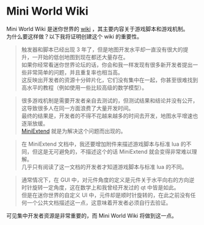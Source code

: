 # Mini World Wiki
Mini World Wiki 是迷你世界的 [wiki](https://github.com/Mini-World-Dev-Org/Mini-World-Wiki/wiki/) ，其主要内容关于游戏脚本和游戏机制。  
为什么要这样做？以下我将证明创建这个 wiki 的重要性。  
> 触发器和脚本已经出现 3 年了，但是地图开发水平却一直没有很大的提升，一开始的低创地图到现在都还大量存在。  
> 如果你经常看迷你世界论坛的话，你会和我一样发现有很多新开发者提出一些非常简单的问题，并且重复率也相当高。  
> 这反映出开发者的资源十分碎片化，它们没有集中在一起，你甚至很难找到高水平的教程（例如使用一些比较高级的数学模型）。  

> 很多游戏机制是需要开发者亲自去测试的，但测试结果和结论并没有公开，这导致很多人在同一方面浪费了大量开发时间。  
> 最终的结果是，开发者的不得不花越来越多的时间去开发，地图水平增速也逐渐放缓。  
> [MiniExtend](https://github.com/0-0000/MiniExtend/) 就是为解决这个问题而出现的。  

> 在 MiniExtend 文档中，我还要增加附件来描述游戏脚本与标准 lua 的不同，但这是无可避免的，不描述这个的话 MiniExtend 就会变得非常难以理解。  
> 几乎只有阅读了这一文档的开发者才知道游戏脚本与标准 lua 的不同。  

> 通常情况下，在 GUI 中，对元件角度的定义是元件关于水平向右的方向逆时针旋转一定角度，这在数学上和我曾经开发过的 qt 中皆是如此。  
> 但是在迷你世界的自定义 UI 中，元件却是顺时针旋转的，在此之前没有任何一个公共文档描述这一点，这意味着开发者必须自行去验证。  

可见集中开发者资源是非常重要的，而 Mini World Wiki 将做到这一点。  
